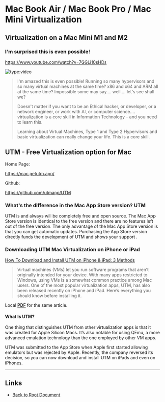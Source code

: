 # Mac Book Air / Mac Book Pro / Mac Mini Virtualization

## Virtualization on a Mac Mini M1 and M2

### I'm surprised this is even possible!

<https://www.youtube.com/watch?v=7GGLi10sHDs>

![type:video](https://www.youtube.com/embed/7GGLi10sHDs)

> I'm amazed this is even possible! Running so many hypervisors and so many virtual machines at the same time? x86 and x64 and ARM all at the same time? Impossible some may say.... well.... let's see shall we?
> 
> Doesn't matter if you want to be an Ethical hacker, or developer, or a network engineer, or work with AI, or computer science.... virtualization is a core skill in Information Technology - and you need to learn this. 
>
> Learning about Virtual Machines, Type 1 and Type 2 Hypervisors and basic virtualization can really change your life. This is a core skill.

## UTM - Free Virtualization option for Mac

Home Page:

<https://mac.getutm.app/>

Github:

<https://github.com/utmapp/UTM>

### What's the difference in the Mac App Store version? UTM

UTM is and always will be completely free and open source. The Mac App Store version is identical to the free version and there are no features left out of the free version. The only advantage of the Mac App Store version is that you can get automatic updates. Purchasing the App Store version directly funds the development of UTM and shows your support .

### Downloading UTM Mac Virtualization on iPhone or iPad

[How To Download and Install UTM on iPhone & iPad: 3 Methods](https://www.macobserver.com/iphone/download-install-utm-iphone-ipad/)

> Virtual machines (VMs) let you run software programs that aren’t originally intended for your device. With many apps restricted to Windows, using VMs is a somewhat common practice among Mac users. One of the most popular virtualization apps, UTM, has also been released recently on iPhone and iPad. Here’s everything you should know before installing it. 

Local **[PDF](./How-To-Download-and-Install-UTM-on-iPhone-and-iPad_3-Methods.pdf)** for the same article.

#### What Is UTM?

One thing that distinguishes UTM from other virtualization apps is that it was created for Apple Silicon Macs. It’s also notable for using QEmu, a more advanced emulation technology than the one employed by other VM apps.

UTM was submitted to the App Store when Apple first started allowing emulators but was rejected by Apple. Recently, the company reversed its decision, so you can now download and install UTM on iPads and even on iPhones.

----
<!-- Footer Begins Here -->
## Links

- [Back to Root Document](../README.md)
